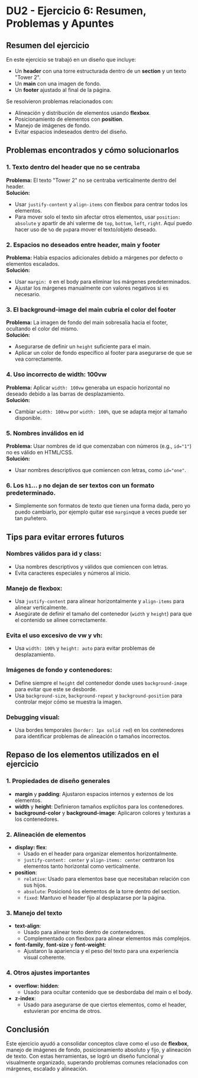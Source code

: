 
# DU2 - Ejercicio 6: Resumen, Problemas y Apuntes

## Resumen del ejercicio

En este ejercicio se trabajó en un diseño que incluye:

- Un **header** con una torre estructurada dentro de un **section** y un texto "Tower 2".
- Un **main** con una imagen de fondo.
- Un **footer** ajustado al final de la página.

Se resolvieron problemas relacionados con:

- Alineación y distribución de elementos usando **flexbox**.
- Posicionamiento de elementos con **position**.
- Manejo de imágenes de fondo.
- Evitar espacios indeseados dentro del diseño.

## Problemas encontrados y cómo solucionarlos

### 1. Texto dentro del header que no se centraba

**Problema:** El texto "Tower 2" no se centraba verticalmente dentro del header.  
**Solución:**
- Usar `justify-content` y `align-items` con flexbox para centrar todos los elementos.
- Para mover solo el texto sin afectar otros elementos, usar `position: absolute` y apartir de ahi valerme de `top`, `bottom`, `left`, `right`. Aquí puedo hacer uso de `%`o de `px`para mover el texto/objeto deseado.



### 2. Espacios no deseados entre header, main y footer

**Problema:** Había espacios adicionales debido a márgenes por defecto o elementos escalados.  
**Solución:**
- Usar `margin: 0` en el body para eliminar los márgenes predeterminados.
- Ajustar los márgenes manualmente con valores negativos si es necesario.

### 3. El background-image del main cubría el color del footer

**Problema:** La imagen de fondo del main sobresalía hacia el footer, ocultando el color del mismo.  
**Solución:**
- Asegurarse de definir un `height` suficiente para el main.
- Aplicar un color de fondo específico al footer para asegurarse de que se vea correctamente.

### 4. Uso incorrecto de width: 100vw

**Problema:** Aplicar `width: 100vw` generaba un espacio horizontal no deseado debido a las barras de desplazamiento.  
**Solución:**
- Cambiar `width: 100vw` por `width: 100%`, que se adapta mejor al tamaño disponible.

### 5. Nombres inválidos en id

**Problema:** Usar nombres de id que comenzaban con números (e.g., `id="1"`) no es válido en HTML/CSS.  
**Solución:**
- Usar nombres descriptivos que comiencen con letras, como `id="one"`.

### 6. Los `h1`... `p` no dejan de ser textos con un formato predeterminado.
- Simplemente son formatos de texto que tienen una forma dada, pero yo puedo cambiarlo, por ejemplo quitar ese `margin`que a veces puede ser tan puñetero.

## Tips para evitar errores futuros

### Nombres válidos para id y class:
- Usa nombres descriptivos y válidos que comiencen con letras.
- Evita caracteres especiales y números al inicio.

### Manejo de flexbox:
- Usa `justify-content` para alinear horizontalmente y `align-items` para alinear verticalmente.
- Asegúrate de definir el tamaño del contenedor (`width` y `height`) para que el contenido se alinee correctamente.

### Evita el uso excesivo de vw y vh:
- Usa `width: 100%` y `height: auto` para evitar problemas de desplazamiento.

### Imágenes de fondo y contenedores:
- Define siempre el `height` del contenedor donde uses `background-image` para evitar que este se desborde.
- Usa `background-size`, `background-repeat` y `background-position` para controlar mejor cómo se muestra la imagen.

### Debugging visual:
- Usa bordes temporales (`border: 1px solid red`) en los contenedores para identificar problemas de alineación o tamaños incorrectos.

## Repaso de los elementos utilizados en el ejercicio

### 1. Propiedades de diseño generales
- **margin** y **padding**: Ajustaron espacios internos y externos de los elementos.
- **width** y **height**: Definieron tamaños explícitos para los contenedores.
- **background-color** y **background-image**: Aplicaron colores y texturas a los contenedores.

### 2. Alineación de elementos
- **display: flex**:
  - Usado en el header para organizar elementos horizontalmente.
  - `justify-content: center` y `align-items: center` centraron los elementos tanto horizontal como verticalmente.
- **position**:
  - `relative`: Usado para elementos base que necesitaban relación con sus hijos.
  - `absolute`: Posicionó los elementos de la torre dentro del section.
  - `fixed`: Mantuvo el header fijo al desplazarse por la página.

### 3. Manejo del texto
- **text-align**:
  - Usado para alinear texto dentro de contenedores.
  - Complementado con flexbox para alinear elementos más complejos.
- **font-family**, **font-size** y **font-weight**:
  - Ajustaron la apariencia y el peso del texto para una experiencia visual coherente.

### 4. Otros ajustes importantes
- **overflow: hidden**:
  - Usado para ocultar contenido que se desbordaba del main o el body.
- **z-index**:
  - Usado para asegurarse de que ciertos elementos, como el header, estuvieran por encima de otros.

## Conclusión

Este ejercicio ayudó a consolidar conceptos clave como el uso de **flexbox**, manejo de imágenes de fondo, posicionamiento absoluto y fijo, y alineación de texto. Con estas herramientas, se logró un diseño funcional y visualmente organizado, superando problemas comunes relacionados con márgenes, escalado y alineación.
